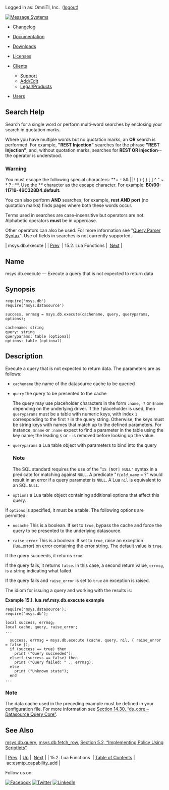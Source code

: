 Logged in as: OmniTI, Inc.  ([logout](https://support.messagesystems.com/logout.php))

[![Message Systems](https://support.messagesystems.com/images/ms-white205.png)](https://support.messagesystems.com/start.php) 

*   [Changelog](https://support.messagesystems.com/start.php?show=changelog)
*   [Documentation](https://support.messagesystems.com/docs/)
*   [Downloads](https://support.messagesystems.com/start.php)

*   [Licenses](https://support.messagesystems.com/license_summary.php)
*   <a href="">Clients</a>
    *   [Support](https://support.messagesystems.com/cs.php)
    *   [Add/Edit](https://support.messagesystems.com/edit_client.php)
    *   [Legal/Products](https://support.messagesystems.com/edit_products.php)
*   [Users](https://support.messagesystems.com/edit_customer.php)

## Search Help

Search for a single word or perform multi-word searches by enclosing your search in quotation marks.

Where you have multiple words but no quotation marks, an **OR** search is performed. For example, **"REST Injection"** searches for the phrase **"REST Injection"**, and, without quotation marks, searches for **REST OR Injection**--the operator is understood.

### Warning

You must escape the following special characters: **+ - && || ! ( ) { } [ ] ^ " ~ * ? : \**. Use the **\** character as the escape character. For example: **B0/00-11719-46C328D4\:default\:**

You can also perform **AND** searches, for example, **rest AND port** (no quotation marks) finds pages where both these words occur.

Terms used in searches are case-insensitive but operators are not. Alphabetic operators **must** be in uppercase.

Other operators can also be used. For more information see "[Query Parser Syntax](https://lucene.apache.org/core/old_versioned_docs/versions/3_0_0/queryparsersyntax.html)". Use of fields in searches is not currently supported.

| msys.db.execute |
| [Prev](lua.function.details.php)  | 15.2. Lua Functions |  [Next](lua.ref.ac_esmtp_capability_add.php) |

<a name="lua.ref.msys.db.execute"></a>
## Name

msys.db.execute — Execute a query that is not expected to return data

<a name="idp23329664"></a>
## Synopsis

```
require('msys.db')
require('msys.datasource')
```

`success, errmsg = msys.db.execute(cachename, query, queryparams, options);`

```
cachename: string
query: string
queryparams: table (optional)
options: table (optional)
```
<a name="idp23333104"></a>
## Description

Execute a query that is not expected to return data. The parameters are as follows:

*   `cachename` the name of the datasource cache to be queried

*   `query` the query to be presented to the cache

    The query may use placeholder characters in the form `:name, ?` or `$name` depending on the underlying driver. If the `?`placeholder is used, then `queryparams` must be a table with numeric keys, with index `1` corresponding to the first `?` in the query string. Otherwise, the keys must be string keys with names that match up to the defined parameters. For instance, `$name` or `:name` expect to find a parameter in the table using the key name; the leading `$` or `:` is removed before looking up the value.

*   `queryparams` a Lua table object with parameters to bind into the query

    ### Note

    The SQL standard requires the use of the "`IS [NOT] NULL"` syntax in a predicate for matching against `NULL`. A predicate "*`field_name`* = ?" would result in an error if a query parameter is `NULL`. A Lua `nil` is equivalent to an SQL `NULL`.

*   `options` a Lua table object containing additional options that affect this query.

If `options` is specified, it must be a table. The following options are permitted:

*   `nocache` This is a boolean. If set to `true`, bypass the cache and force the query to be presented to the underlying datasource.

*   `raise_error` This is a boolean. If set to `true`, raise an exception (lua_error) on error containing the error string. The default value is `true`.

If the query succeeds, it returns `true`.

If the query fails, it returns `false`. In this case, a second return value, `errmsg`, is a string indicating what failed.

If the query fails and `raise_error` is set to `true` an exception is raised.

The idiom for issuing a query and working with the results is:

<a name="lua.ref.msy.db.execute.example"></a>

**Example 15.1. lua.ref.msy.db.execute example**

```
require('msys.datasource');
require('msys.db');

local success, errmsg;
local cache, query, raise_error;
...

  success, errmsg = msys.db.execute (cache, query, nil, { raise_error = false });
  if (success == true) then
    print ("Query succeeded");
  elseif (success == false) then
    print ("Query failed: " .. errmsg);
  else
    print ("Unknown state");
  end
...
```

### Note

The data cache used in the preceding example must be defined in your configuration file. For more information see [Section 14.30, “ds_core – Datasource Query Core”](modules.ds_core.php "14.30. ds_core – Datasource Query Core").

<a name="idp23362976"></a>
## See Also

[msys.db.query](lua.ref.msys.db.query.php "msys.db.query"), [msys.db.fetch_row](lua.ref.msys.db.fetch_row.php "msys.db.fetch_row"), [Section 5.2, “Implementing Policy Using Scriptlets”](implementing.policy.scriptlets.php "5.2. Implementing Policy Using Scriptlets")

| [Prev](lua.function.details.php)  | [Up](lua.function.details.php) |  [Next](lua.ref.ac_esmtp_capability_add.php) |
| 15.2. Lua Functions  | [Table of Contents](index.php) |  ac:esmtp_capability_add |

Follow us on:

[![Facebook](https://support.messagesystems.com/images/icon-facebook.png)](http://www.facebook.com/messagesystems) [![Twitter](https://support.messagesystems.com/images/icon-twitter.png)](http://twitter.com/#!/MessageSystems) [![LinkedIn](https://support.messagesystems.com/images/icon-linkedin.png)](http://www.linkedin.com/company/message-systems)